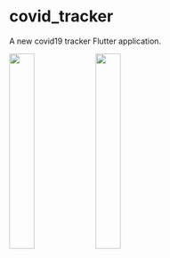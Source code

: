 # covid_tracker

A new covid19 tracker Flutter application.

<img src="https://user-images.githubusercontent.com/68360550/131567749-7f3db59d-e24b-43a5-8707-d8f6bded29da.png" width="30%" height="30%"/>

<img src="https://user-images.githubusercontent.com/68360550/131567758-a7b752b6-09fb-4d05-bc98-ea1a2bef1e22.png" width="30%" height="30%"/>

